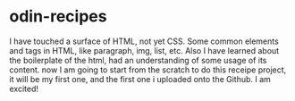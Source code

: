 # odin-recipes
I have touched a surface of HTML, not yet CSS. 
Some common elements and tags in HTML, like paragraph, img, list, etc.
Also I have learned about the boilerplate of the html, had an understanding of some usage of its content.
now I am going to start from the scratch to do this receipe project, it will be my first one, and the first one i uploaded onto the Github.
I am excited!